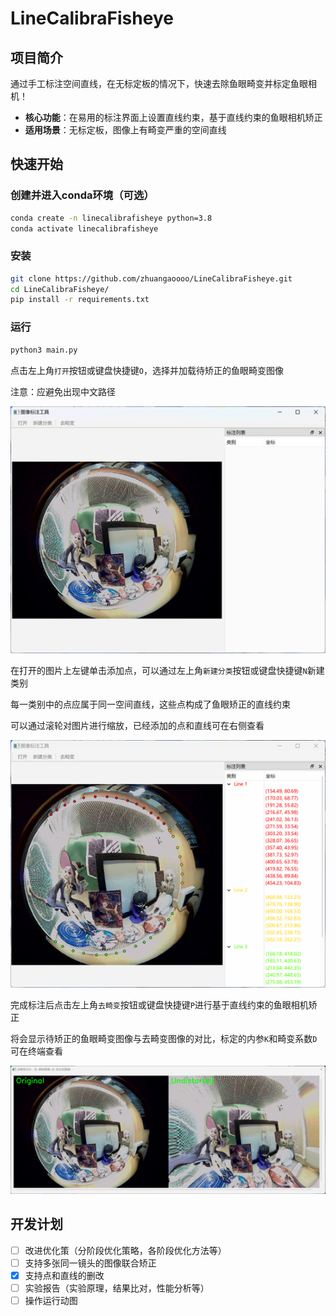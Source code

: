 # LineCalibraFisheye
## 项目简介

通过手工标注空间直线，在无标定板的情况下，快速去除鱼眼畸变并标定鱼眼相机！

- **核心功能**：在易用的标注界面上设置直线约束，基于直线约束的鱼眼相机矫正
- **适用场景**：无标定板，图像上有畸变严重的空间直线

## 快速开始

### 创建并进入conda环境（可选）

```bash
conda create -n linecalibrafisheye python=3.8
conda activate linecalibrafisheye
```

### 安装

```bash
git clone https://github.com/zhuangaoooo/LineCalibraFisheye.git
cd LineCalibraFisheye/
pip install -r requirements.txt
```

### 运行

```bash
python3 main.py
```

点击左上角`打开`按钮或键盘快捷键`O`，选择并加载待矫正的鱼眼畸变图像

注意：应避免出现中文路径

![load_image](Figures/load_image.png)

在打开的图片上左键单击添加点，可以通过左上角`新建分类`按钮或键盘快捷键`N`新建类别

每一类别中的点应属于同一空间直线，这些点构成了鱼眼矫正的直线约束

可以通过滚轮对图片进行缩放，已经添加的点和直线可在右侧查看

![annotate_lines](Figures/annotate_lines.png)

完成标注后点击左上角`去畸变`按钮或键盘快捷键`P`进行基于直线约束的鱼眼相机矫正

将会显示待矫正的鱼眼畸变图像与去畸变图像的对比，标定的内参`K`和畸变系数`D`可在终端查看

![result](Figures/result.png)

## 开发计划

- [ ] 改进优化策（分阶段优化策略，各阶段优化方法等）
- [ ] 支持多张同一镜头的图像联合矫正
- [x] 支持点和直线的删改
- [ ] 实验报告（实验原理，结果比对，性能分析等）
- [ ] 操作运行动图
